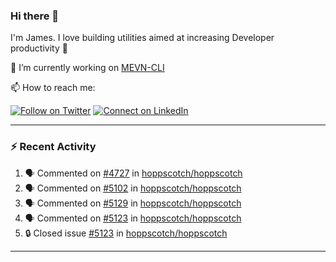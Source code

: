 ### Hi there 👋

I'm James. I love building utilities aimed at increasing Developer productivity :raised_hands: 

🔭 I’m currently working on [MEVN-CLI](https://github.com/madlabsinc/mevn-cli)

📫 How to reach me:

[![Follow on Twitter](https://img.shields.io/badge/--twitter?label=Twitter&logo=Twitter&style=social)](https://twitter.com/james_madhacks) [![Connect on LinkedIn](https://img.shields.io/badge/--linkedin?label=LinkedIn&logo=LinkedIn&style=social)](https://www.linkedin.com/in/jamesgeorge007)

---

### :zap: Recent Activity

<!--START_SECTION:activity-->
1. 🗣 Commented on [#4727](https://github.com/hoppscotch/hoppscotch/issues/4727#issuecomment-2975439506) in [hoppscotch/hoppscotch](https://github.com/hoppscotch/hoppscotch)
2. 🗣 Commented on [#5102](https://github.com/hoppscotch/hoppscotch/issues/5102#issuecomment-2975296769) in [hoppscotch/hoppscotch](https://github.com/hoppscotch/hoppscotch)
3. 🗣 Commented on [#5129](https://github.com/hoppscotch/hoppscotch/issues/5129#issuecomment-2973557147) in [hoppscotch/hoppscotch](https://github.com/hoppscotch/hoppscotch)
4. 🗣 Commented on [#5123](https://github.com/hoppscotch/hoppscotch/issues/5123#issuecomment-2973556508) in [hoppscotch/hoppscotch](https://github.com/hoppscotch/hoppscotch)
5. 🔒 Closed issue [#5123](https://github.com/hoppscotch/hoppscotch/issues/5123) in [hoppscotch/hoppscotch](https://github.com/hoppscotch/hoppscotch)
<!--END_SECTION:activity-->

---

<!--
**jamesgeorge007/jamesgeorge007** is a ✨ _special_ ✨ repository because its `README.md` (this file) appears on your GitHub profile.

Here are some ideas to get you started:

- 🌱 I’m currently learning ...
- 👯 I’m looking to collaborate on ...
- 🤔 I’m looking for help with ...
- 💬 Ask me about ...
- 😄 Pronouns: ...
- ⚡ Fun fact: ...
-->
